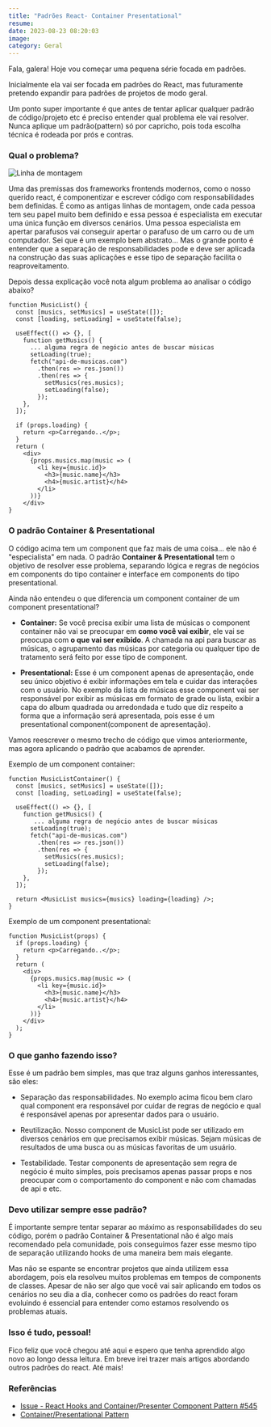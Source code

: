 ```yaml
---
title: "Padrões React- Container Presentational"
resume:
date: 2023-08-23 08:20:03
image:
category: Geral
---
```


Fala, galera! Hoje vou começar uma pequena série focada em padrões.

Inicialmente ela vai ser focada em padrões do React, mas futuramente pretendo expandir para padrões de projetos de modo geral.

Um ponto super importante é que antes de tentar aplicar qualquer padrão de código/projeto etc é preciso entender qual problema ele vai resolver. Nunca aplique um padrão(pattern) só por capricho, pois toda escolha técnica é rodeada por prós e contras.

### Qual o problema?

![Linha de montagem](/assets/img/linha-de-montagem.jpg)

Uma das premissas dos frameworks frontends modernos, como o nosso querido react, é componentizar e escrever código com responsabilidades bem definidas. É como as antigas linhas de montagem, onde cada pessoa tem seu papel muito bem definido e essa pessoa é especialista em executar uma única função em diversos cenários. Uma pessoa especialista em apertar parafusos vai conseguir apertar o parafuso de um carro ou de um computador.
Sei que é um exemplo bem abstrato... Mas o grande ponto é entender que a separação de responsabilidades pode e deve ser aplicada na construção das suas aplicações e esse tipo de separação facilita o reaproveitamento.

Depois dessa explicação você nota algum problema ao analisar o código abaixo?

```tsx
function MusicList() {
  const [musics, setMusics] = useState([]);
  const [loading, setLoading] = useState(false);

  useEffect(() => {}, [
    function getMusics() {
      ... alguma regra de negócio antes de buscar músicas
      setLoading(true);
      fetch("api-de-musicas.com")
        .then(res => res.json())
        .then(res => {
          setMusics(res.musics);
          setLoading(false);
        });
    },
  ]);

  if (props.loading) {
    return <p>Carregando..</p>;
  }
  return (
    <div>
      {props.musics.map(music => (
        <li key={music.id}>
          <h3>{music.name}</h3>
          <h4>{music.artist}</h4>
        </li>
      ))}
    </div>
}
```

### O padrão Container & Presentational

O código acima tem um component que faz mais de uma coisa... ele não é "especialista" em nada. O padrão **Container & Presentational** tem o objetivo de resolver esse problema, separando lógica e regras de negócios em components do tipo container e interface em components do tipo presentational.

Ainda não entendeu o que diferencia um component container de um component presentational?

- **Container:** Se você precisa exibir uma lista de músicas o component container não vai se preocupar em **como você vai exibir**, ele vai se preocupa com **o que vai ser exibido**. A chamada na api para buscar as músicas, o agrupamento das músicas por categoria ou qualquer tipo de tratamento será feito por esse tipo de component.

- **Presentational:** Esse é um component apenas de apresentação, onde seu único objetivo é exibir informações em tela e cuidar das interações com o usuário. No exemplo da lista de músicas esse component vai ser responsável por exibir as músicas em formato de grade ou lista, exibir a capa do album quadrada ou arredondada e tudo que diz respeito a forma que a informação será apresentada, pois esse é um presentational component(component de apresentação).

Vamos reescrever o mesmo trecho de código que vimos anteriormente, mas agora aplicando o padrão que acabamos de aprender.

Exemplo de um component container:

```tsx
function MusicListContainer() {
  const [musics, setMusics] = useState([]);
  const [loading, setLoading] = useState(false);

  useEffect(() => {}, [
    function getMusics() {
       ... alguma regra de negócio antes de buscar músicas
      setLoading(true);
      fetch("api-de-musicas.com")
        .then(res => res.json())
        .then(res => {
          setMusics(res.musics);
          setLoading(false);
        });
    },
  ]);

  return <MusicList musics={musics} loading={loading} />;
}
```

Exemplo de um component presentational:

```tsx
function MusicList(props) {
  if (props.loading) {
    return <p>Carregando..</p>;
  }
  return (
    <div>
      {props.musics.map(music => (
        <li key={music.id}>
          <h3>{music.name}</h3>
          <h4>{music.artist}</h4>
        </li>
      ))}
    </div>
  );
}
```

### O que ganho fazendo isso?

Esse é um padrão bem simples, mas que traz alguns ganhos interessantes, são eles:

- Separação das responsabilidades. No exemplo acima ficou bem claro qual component era responsável por cuidar de regras de negócio e qual é responsável apenas por apresentar dados para o usuário.

- Reutilização. Nosso component de MusicList pode ser utilizado em diversos cenários em que precisamos exibir músicas. Sejam músicas de resultados de uma busca ou as músicas favoritas de um usuário.

- Testabilidade. Testar components de apresentação sem regra de negócio é muito simples, pois precisamos apenas passar props e nos preocupar com o comportamento do component e não com chamadas de api e etc.

### Devo utilizar sempre esse padrão?

É importante sempre tentar separar ao máximo as responsabilidades do seu código, porém o padrão Container & Presentational não é algo mais recomendado pela comunidade, pois conseguimos fazer esse mesmo tipo de separação utilizando hooks de uma maneira bem mais elegante.

Mas não se espante se encontrar projetos que ainda utilizem essa abordagem, pois ela resolveu muitos problemas em tempos de components de classes. Apesar de não ser algo que você vai sair aplicando em todos os cenários no seu dia a dia, conhecer como os padrões do react foram evoluindo é essencial para entender como estamos resolvendo os problemas atuais.

### Isso é tudo, pessoal!

Fico feliz que você chegou até aqui e espero que tenha aprendido algo novo ao longo dessa leitura. Em breve irei trazer mais artigos abordando outros padrões do react. Até mais!

### Referências

- [Issue - React Hooks and Container/Presenter Component Pattern #545](https://github.com/kentcdodds/ama/issues/545)
- [Container/Presentational Pattern](https://javascriptpatterns.vercel.app/patterns/react-patterns/conpres)
